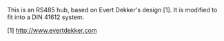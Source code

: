 This is an RS485 hub, based on Evert Dekker's design [1]. It is modified to fit into a DIN 41612 system.


[1] http://www.evertdekker.com
